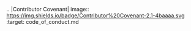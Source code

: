 .. |Contributor Covenant| image:: https://img.shields.io/badge/Contributor%20Covenant-2.1-4baaaa.svg :target: code_of_conduct.md

